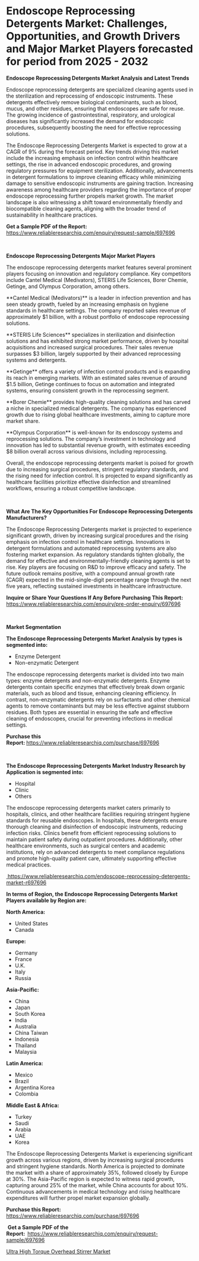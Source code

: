 <p><h1>Endoscope Reprocessing Detergents Market: Challenges, Opportunities, and Growth Drivers and Major Market Players forecasted for period from 2025 - 2032</h1></p><p><strong>Endoscope Reprocessing Detergents Market Analysis and Latest Trends</strong></p>
<p><p>Endoscope reprocessing detergents are specialized cleaning agents used in the sterilization and reprocessing of endoscopic instruments. These detergents effectively remove biological contaminants, such as blood, mucus, and other residues, ensuring that endoscopes are safe for reuse. The growing incidence of gastrointestinal, respiratory, and urological diseases has significantly increased the demand for endoscopic procedures, subsequently boosting the need for effective reprocessing solutions.</p><p>The Endoscope Reprocessing Detergents Market is expected to grow at a CAGR of 9% during the forecast period. Key trends driving this market include the increasing emphasis on infection control within healthcare settings, the rise in advanced endoscopic procedures, and growing regulatory pressures for equipment sterilization. Additionally, advancements in detergent formulations to improve cleaning efficacy while minimizing damage to sensitive endoscopic instruments are gaining traction. Increasing awareness among healthcare providers regarding the importance of proper endoscope reprocessing further propels market growth. The market landscape is also witnessing a shift toward environmentally friendly and biocompatible cleaning agents, aligning with the broader trend of sustainability in healthcare practices.</p></p>
<p><strong>Get a Sample PDF of the Report:&nbsp;</strong> <a href="https://www.reliableresearchiq.com/enquiry/request-sample/697696?utm_campaign=3318&utm_medium=2&utm_source=Github&utm_content=ia&utm_term=23032025&utm_id=endoscope-reprocessing-detergents">https://www.reliableresearchiq.com/enquiry/request-sample/697696</a></p>
<p>&nbsp;</p>
<p><strong>Endoscope Reprocessing Detergents Major Market Players</strong></p>
<p><p>The endoscope reprocessing detergents market features several prominent players focusing on innovation and regulatory compliance. Key competitors include Cantel Medical (Medivators), STERIS Life Sciences, Borer Chemie, Getinge, and Olympus Corporation, among others.</p><p>**Cantel Medical (Medivators)** is a leader in infection prevention and has seen steady growth, fueled by an increasing emphasis on hygiene standards in healthcare settings. The company reported sales revenue of approximately $1 billion, with a robust portfolio of endoscope reprocessing solutions.</p><p>**STERIS Life Sciences** specializes in sterilization and disinfection solutions and has exhibited strong market performance, driven by hospital acquisitions and increased surgical procedures. Their sales revenue surpasses $3 billion, largely supported by their advanced reprocessing systems and detergents.</p><p>**Getinge** offers a variety of infection control products and is expanding its reach in emerging markets. With an estimated sales revenue of around $1.5 billion, Getinge continues to focus on automation and integrated systems, ensuring consistent growth in the reprocessing segment.</p><p>**Borer Chemie** provides high-quality cleaning solutions and has carved a niche in specialized medical detergents. The company has experienced growth due to rising global healthcare investments, aiming to capture more market share.</p><p>**Olympus Corporation** is well-known for its endoscopy systems and reprocessing solutions. The company’s investment in technology and innovation has led to substantial revenue growth, with estimates exceeding $8 billion overall across various divisions, including reprocessing.</p><p>Overall, the endoscope reprocessing detergents market is poised for growth due to increasing surgical procedures, stringent regulatory standards, and the rising need for infection control. It is projected to expand significantly as healthcare facilities prioritize effective disinfection and streamlined workflows, ensuring a robust competitive landscape.</p></p>
<p>&nbsp;</p>
<p><strong>What Are The Key Opportunities For Endoscope Reprocessing Detergents Manufacturers?</strong></p>
<p><p>The Endoscope Reprocessing Detergents market is projected to experience significant growth, driven by increasing surgical procedures and the rising emphasis on infection control in healthcare settings. Innovations in detergent formulations and automated reprocessing systems are also fostering market expansion. As regulatory standards tighten globally, the demand for effective and environmentally-friendly cleaning agents is set to rise. Key players are focusing on R&D to improve efficacy and safety. The future outlook remains positive, with a compound annual growth rate (CAGR) expected in the mid-single-digit percentage range through the next five years, reflecting sustained investments in healthcare infrastructure.</p></p>
<p><strong>Inquire or Share Your Questions If Any Before Purchasing This Report:</strong> <a href="https://www.reliableresearchiq.com/enquiry/pre-order-enquiry/697696?utm_campaign=3318&utm_medium=2&utm_source=Github&utm_content=ia&utm_term=23032025&utm_id=endoscope-reprocessing-detergents">https://www.reliableresearchiq.com/enquiry/pre-order-enquiry/697696</a></p>
<p>&nbsp;</p>
<p><strong>Market Segmentation</strong></p>
<p><strong>The Endoscope Reprocessing Detergents Market Analysis by types is segmented into:</strong></p>
<p><ul><li>Enzyme Detergent</li><li>Non-enzymatic Detergent</li></ul></p>
<p><p>The endoscope reprocessing detergents market is divided into two main types: enzyme detergents and non-enzymatic detergents. Enzyme detergents contain specific enzymes that effectively break down organic materials, such as blood and tissue, enhancing cleaning efficiency. In contrast, non-enzymatic detergents rely on surfactants and other chemical agents to remove contaminants but may be less effective against stubborn residues. Both types are essential in ensuring the safe and effective cleaning of endoscopes, crucial for preventing infections in medical settings.</p></p>
<p><strong>Purchase this Report:&nbsp;</strong><a href="https://www.reliableresearchiq.com/purchase/697696?utm_campaign=3318&utm_medium=2&utm_source=Github&utm_content=ia&utm_term=23032025&utm_id=endoscope-reprocessing-detergents">https://www.reliableresearchiq.com/purchase/697696</a></p>
<p>&nbsp;</p>
<p><strong>The Endoscope Reprocessing Detergents Market Industry Research by Application is segmented into:</strong></p>
<p><ul><li>Hospital</li><li>Clinic</li><li>Others</li></ul></p>
<p><p>The endoscope reprocessing detergents market caters primarily to hospitals, clinics, and other healthcare facilities requiring stringent hygiene standards for reusable endoscopes. In hospitals, these detergents ensure thorough cleaning and disinfection of endoscopic instruments, reducing infection risks. Clinics benefit from efficient reprocessing solutions to maintain patient safety during outpatient procedures. Additionally, other healthcare environments, such as surgical centers and academic institutions, rely on advanced detergents to meet compliance regulations and promote high-quality patient care, ultimately supporting effective medical practices.</p></p>
<p><a href="https://www.reliableresearchiq.com/endoscope-reprocessing-detergents-market-r697696?utm_campaign=3318&utm_medium=2&utm_source=Github&utm_content=ia&utm_term=23032025&utm_id=endoscope-reprocessing-detergents">&nbsp;https://www.reliableresearchiq.com/endoscope-reprocessing-detergents-market-r697696</a></p>
<p><strong>In terms of Region, the Endoscope Reprocessing Detergents Market Players available by Region are:</strong></p>
<p>
    <p> <strong> North America: </strong>
        <ul>
            <li>United States</li>
            <li>Canada</li>
        </ul>
        </p> 
    <p> <strong> Europe: </strong>
        <ul>
            <li>Germany</li>
            <li>France</li>
            <li>U.K.</li>
            <li>Italy</li>
            <li>Russia</li>
        </ul>
        </p> 
    <p> <strong> Asia-Pacific: </strong>
        <ul>
            <li>China</li>
            <li>Japan</li>
            <li>South Korea</li>
            <li>India</li>
            <li>Australia</li>
            <li>China Taiwan</li>
            <li>Indonesia</li>
            <li>Thailand</li>
            <li>Malaysia</li>
        </ul>
        </p> 
    <p> <strong> Latin America: </strong>
        <ul>
            <li>Mexico</li>
            <li>Brazil</li>
            <li>Argentina Korea</li>
            <li>Colombia</li>
        </ul>
        </p> 
    <p> <strong> Middle East & Africa: </strong>
        <ul>
            <li>Turkey</li>
            <li>Saudi</li>
            <li>Arabia</li>
            <li>UAE</li>
            <li>Korea</li>
        </ul>
    </p>
    </p>
<p><p>The Endoscope Reprocessing Detergents Market is experiencing significant growth across various regions, driven by increasing surgical procedures and stringent hygiene standards. North America is projected to dominate the market with a share of approximately 35%, followed closely by Europe at 30%. The Asia-Pacific region is expected to witness rapid growth, capturing around 25% of the market, while China accounts for about 10%. Continuous advancements in medical technology and rising healthcare expenditures will further propel market expansion globally.</p></p>
<p><strong>Purchase this Report: </strong><a href="https://www.reliableresearchiq.com/purchase/697696?utm_campaign=3318&utm_medium=2&utm_source=Github&utm_content=ia&utm_term=23032025&utm_id=endoscope-reprocessing-detergents">https://www.reliableresearchiq.com/purchase/697696</a></p>
<p>&nbsp;<strong>Get a Sample PDF of the Report:&nbsp;&nbsp;</strong><a href="https://www.reliableresearchiq.com/enquiry/request-sample/697696?utm_campaign=3318&utm_medium=2&utm_source=Github&utm_content=ia&utm_term=23032025&utm_id=endoscope-reprocessing-detergents">https://www.reliableresearchiq.com/enquiry/request-sample/697696</a></p>
<p><strong></strong></p>
<p><p><a href="https://github.com/shamyzinniwl/Market-Research-Report-List-1/blob/main/ultra-high-torque-overhead-stirrer-market.md?utm_campaign=3318&utm_medium=2&utm_source=Github&utm_content=ia&utm_term=23032025&utm_id=endoscope-reprocessing-detergents">Ultra High Torque Overhead Stirrer Market</a></p></p>